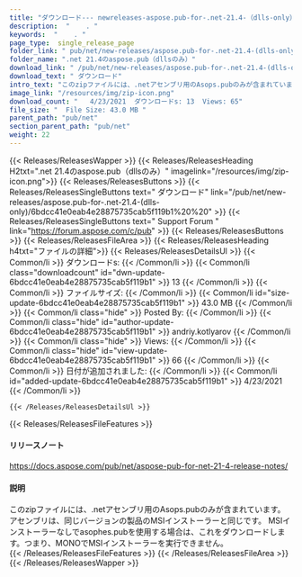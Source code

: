 ```yaml
---
title: "ダウンロード--- newreleases-aspose.pub-for-.net-21.4-（dlls-only）。" 
description:  "    . " 
keywords:  "    . " 
page_type:  single_release_page
folder_link: " pub/net/new-releases/aspose.pub-for-.net-21.4-(dlls-only)/"
folder_name: ".net 21.4のaspose.pub（dllsのみ）"
download_link: " /pub/net/new-releases/aspose.pub-for-.net-21.4-(dlls-only)/6bdcc41e0eab4e28875735cab5f119b1"
download_text: " ダウンロード"
intro_text: "このzipファイルには、.netアセンブリ用のAsops.pubのみが含まれています。アセンブリA ..."
image_link: "/resources/img/zip-icon.png"
download_count: "   4/23/2021  ダウンロードs: 13  Views: 65"
file_size: "  File Size: 43.0 MB "
parent_path: "pub/net"
section_parent_path: "pub/net"
weight: 22
---
```


{{< Releases/ReleasesWapper >}}
  {{< Releases/ReleasesHeading H2txt=".net 21.4のaspose.pub（dllsのみ）" imagelink="/resources/img/zip-icon.png">}}
  {{< Releases/ReleasesButtons >}}
    {{< Releases/ReleasesSingleButtons text=" ダウンロード" link="/pub/net/new-releases/aspose.pub-for-.net-21.4-(dlls-only)/6bdcc41e0eab4e28875735cab5f119b1%20%20" >}}
    {{< Releases/ReleasesSingleButtons text=" Support Forum " link="https://forum.aspose.com/c/pub" >}}
  {{< Releases/ReleasesButtons >}}
  {{< Releases/ReleasesFileArea >}}
    {{< Releases/ReleasesHeading h4txt="ファイルの詳細">}}
    {{< Releases/ReleasesDetailsUl >}}
            {{< Common/li  >}} ダウンロードs: {{< /Common/li >}} 
      {{< Common/li class="downloadcount" id="dwn-update-6bdcc41e0eab4e28875735cab5f119b1" >}} 13 {{< /Common/li >}} 
      {{< Common/li  >}} ファイルサイズ: {{< /Common/li >}} 
      {{< Common/li id="size-update-6bdcc41e0eab4e28875735cab5f119b1" >}} 43.0 MB {{< /Common/li >}} 
      {{< Common/li  class="hide" >}} Posted By: {{< /Common/li >}} 
      {{< Common/li class="hide" id="author-update-6bdcc41e0eab4e28875735cab5f119b1" >}} andriy.kotlyarov {{< /Common/li >}} 
      {{< Common/li class="hide"  >}} Views: {{< /Common/li >}} 
      {{< Common/li class="hide" id="view-update-6bdcc41e0eab4e28875735cab5f119b1" >}} 66 {{< /Common/li >}} 
      {{< Common/li  >}} 日付が追加されました: {{< /Common/li >}} 
      {{< Common/li id="added-update-6bdcc41e0eab4e28875735cab5f119b1" >}} 4/23/2021 {{< /Common/li >}} 

    {{< /Releases/ReleasesDetailsUl >}}

  {{< Releases/ReleasesFileFeatures >}}
      <h4>リリースノート</h4><div><a href="https://docs.aspose.com/pub/net/aspose-pub-for-net-21-4-release-notes/">https://docs.aspose.com/pub/net/aspose-pub-for-net-21-4-release-notes/</a></div><h4>説明</h4><div class="HTMLDescription">このzipファイルには、.netアセンブリ用のAsops.pubのみが含まれています。アセンブリは、同じバージョンの製品のMSIインストーラーと同じです。 MSIインストーラーなしでasophes.pubを使用する場合は、これをダウンロードします。つまり、MONOでMSIインストーラーを実行できません。</div>
  {{< /Releases/ReleasesFileFeatures >}}
 {{< /Releases/ReleasesFileArea >}}
{{< /Releases/ReleasesWapper >}}


